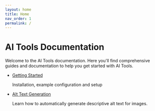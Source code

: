 ```yaml
---
layout: home
title: Home
nav_order: 1
permalink: /
---
```


# AI Tools Documentation

Welcome to the AI Tools documentation. Here you'll find comprehensive guides and documentation to help you get started with AI Tools.

* [Getting Started](/getting-started)

    Installation, example configuration and setup

* [Alt Text Generation](/alt-text-generation)

    Learn how to automatically generate descriptive alt text for images.